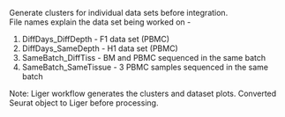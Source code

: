 Generate clusters for individual data sets before integration.\
File names explain the data set being worked on - 
1. DiffDays_DiffDepth - F1 data set (PBMC)
2. DiffDays_SameDepth - H1 data set (PBMC)
3. SameBatch_DiffTiss - BM and PBMC sequenced in the same batch
4. SameBatch_SameTissue - 3 PBMC samples sequenced in the same batch

Note: Liger workflow generates the clusters and dataset plots. Converted Seurat object to Liger before processing.
